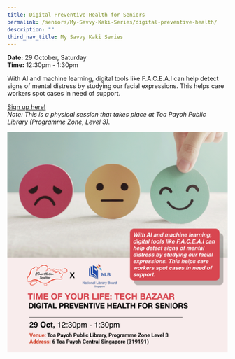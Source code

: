 ```yaml
---
title: Digital Preventive Health for Seniors
permalink: /seniors/My-Savvy-Kaki-Series/digital-preventive-health/
description: ""
third_nav_title: My Savvy Kaki Series
---
```

**Date:** 29 October, Saturday
<br> **Time:** 12:30pm - 1:30pm

With AI and machine learning, digital tools like F.A.C.E.A.I can help detect signs of mental distress by studying our facial expressions. This helps care workers spot cases in need of 
support.

[Sign up here!](https://www.eventbrite.sg/e/digital-preventive-health-for-seniors-toyl-x-tech-bazaar-tickets-429205634607?aff=odcleoeventsincollection) <br> *Note: This is a physical session that takes place at Toa Payoh Public Library (Programme Zone, Level 3).* 

![free talks for seniors on digital preventive health ](/images/Oct%202022/LB_29%20Oct.jpeg)